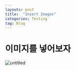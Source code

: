 ```yaml
---
layouts: post
title:  "Insert Images"
categories: Testing
tag: Blog
---
```


# 이미지를 넣어보자


![untitled](/DK_Images/DSC04131.JPG)